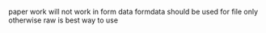 paper work will not work in form data
formdata should be used for file only otherwise raw is best way to use
